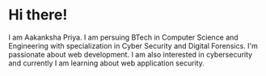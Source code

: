 # Hi there!

<!--
**aakanksha0806/aakanksha0806** is a ✨ _special_ ✨ repository because its `README.md` (this file) appears on your GitHub profile.

Here are some ideas to get you started:

- 🔭 I’m currently working on ...
- 🌱 I’m currently learning ...
- 👯 I’m looking to collaborate on ...
- 🤔 I’m looking for help with ...
- 💬 Ask me about ...
- 📫 How to reach me: ...
- 😄 Pronouns: ...
- ⚡ Fun fact: ...
-->

I am Aakanksha Priya. I am persuing BTech in Computer Science and Engineering with specialization in Cyber Security and Digital Forensics.
I'm passionate about web development. I am also interested in cybersecurity and currently I am learning about web application security. 


